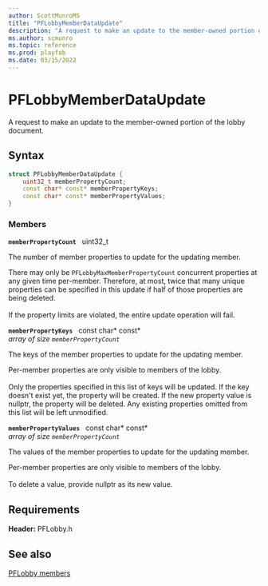 ```yaml
---
author: ScottMunroMS
title: "PFLobbyMemberDataUpdate"
description: "A request to make an update to the member-owned portion of the lobby document."
ms.author: scmunro
ms.topic: reference
ms.prod: playfab
ms.date: 03/15/2022
---
```


# PFLobbyMemberDataUpdate  

A request to make an update to the member-owned portion of the lobby document.  

## Syntax  
  
```cpp
struct PFLobbyMemberDataUpdate {  
    uint32_t memberPropertyCount;  
    const char* const* memberPropertyKeys;  
    const char* const* memberPropertyValues;  
}  
```
  
### Members  
  
**`memberPropertyCount`** &nbsp; uint32_t  
  
The number of member properties to update for the updating member.
  
There may only be ```PFLobbyMaxMemberPropertyCount``` concurrent properties at any given time per-member. Therefore, at most, twice that many unique properties can be specified in this update if half of those properties are being deleted. <br /><br /> If the property limits are violated, the entire update operation will fail.
  
**`memberPropertyKeys`** &nbsp; const char* const*  
*array of size `memberPropertyCount`*  
  
The keys of the member properties to update for the updating member.
  
Per-member properties are only visible to members of the lobby. <br /><br /> Only the properties specified in this list of keys will be updated. If the key doesn't exist yet, the property will be created. If the new property value is nullptr, the property will be deleted. Any existing properties omitted from this list will be left unmodified.
  
**`memberPropertyValues`** &nbsp; const char* const*  
*array of size `memberPropertyCount`*  
  
The values of the member properties to update for the updating member.
  
Per-member properties are only visible to members of the lobby. <br /><br /> To delete a value, provide nullptr as its new value.
  
  
## Requirements  
  
**Header:** PFLobby.h
  
## See also  
[PFLobby members](../pflobby_members.md)  

  
  

